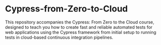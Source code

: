 # Cypress-from-Zero-to-Cloud
This repository accompanies the Cypress: From Zero to the Cloud course, designed to teach you how to create fast and reliable automated tests for web applications using the Cypress framework from initial setup to running tests in cloud-based continuous integration pipelines.
